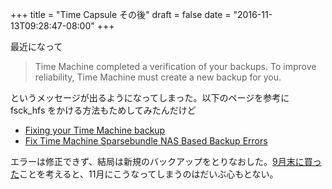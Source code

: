 +++
title = "Time Capsule その後"
draft = false
date = "2016-11-13T09:28:47-08:00"
+++

最近になって

> Time Machine completed a verification of your backups. To improve reliability, Time Machine must create a new backup for you.

というメッセージが出るようになってしまった。以下のページを参考に fsck_hfs をかける方法もためしてみたんだけど

* [Fixing your Time Machine backup](http://jd-powered.net/notes/fixing-your-time-machine-backup)
* [Fix Time Machine Sparsebundle NAS Based Backup Errors](http://www.garth.org/archives/2011,08,27,169,fix-time-machine-sparsebundle-nas-based-backup-errors.html)

エラーは修正できず、結局は新規のバックアップをとりなおした。[9月末に買った](https://blog.8-p.info/ja/2016/09/27/time-capsule/)ことを考えると、11月にこうなってしまうのはだいぶ心もとない。
